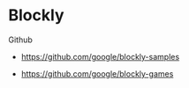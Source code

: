 # Blockly

Github

- https://github.com/google/blockly-samples

- https://github.com/google/blockly-games